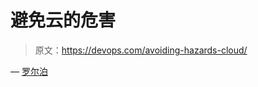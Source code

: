 # 避免云的危害

> 原文：<https://devops.com/avoiding-hazards-cloud/>

— [罗尔泊](https://devops.com/author/breselman/)